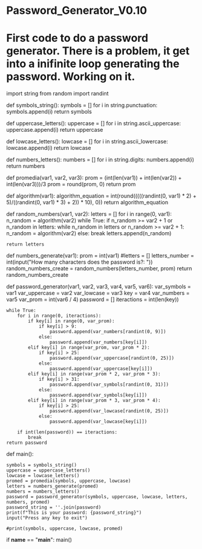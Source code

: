 # Password_Generator_V0.10
# First code to do a password generator. There is a problem, it get into a inifinite loop generating the password. Working on it.


import string
from random import randint

def symbols_string():
    symbols = []
    for i in string.punctuation:
        symbols.append(i)
    return symbols


def uppercase_letters():
    uppercase = []
    for i in string.ascii_uppercase:
        uppercase.append(i)
    return uppercase


def lowcase_letters():
    lowcase = []
    for i in string.ascii_lowercase:
        lowcase.append(i)
    return lowcase


def numbers_letters():
    numbers = []
    for i in string.digits:
        numbers.append(i)
    return numbers


def promedia(var1, var2, var3):
    prom = (int(len(var1)) + int(len(var2)) + int(len(var3)))/3
    prom = round(prom, 0)
    return prom


def algorithm(var1):
    algorithm_equation = int(round(((((randint(0, var1) * 2) + 5)/((randint(0, var1) * 3) + 2)) * 10), 0))
    return algorithm_equation


def random_numbers(var1, var2):
    letters = []
    for i in range(0, var1):
        n_random = algorithm(var2)
        while True:
            if n_random >= var2 + 1 or n_random in letters:
                while n_random in letters or n_random >= var2 + 1:
                    n_random = algorithm(var2)
            else:
                break
        letters.append(n_random)

    return letters
    

def numbers_generate(var1):
    prom = int(var1)
    #letters = []
    letters_number = int(input("How many characters does the password is?: "))
    random_numbers_create = random_numbers(letters_number, prom)
    return random_numbers_create


def password_generator(var1, var2, var3, var4, var5, var6):
    var_symbols = var1
    var_uppercase = var2
    var_lowcase = var3
    key = var4
    var_numbers = var5
    var_prom = int(var6 / 4)
    password = []
    iteractions = int(len(key))

    while True:
        for i in range(0, iteractions):
            if key[i] in range(0, var_prom):
                if key[i] > 9:
                    password.append(var_numbers[randint(0, 9)])
                else:
                    password.append(var_numbers[key[i]])
            elif key[i] in range(var_prom, var_prom * 2):
                if key[i] > 25:
                    password.append(var_uppercase[randint(0, 25)])
                else:
                    password.append(var_uppercase[key[i]])
            elif key[i] in range(var_prom * 2, var_prom * 3):
                if key[i] > 31:
                    password.append(var_symbols[randint(0, 31)])
                else:
                    password.append(var_symbols[key[i]])
            elif key[i] in range(var_prom * 3, var_prom * 4):
                if key[i] > 25:
                    password.append(var_lowcase[randint(0, 25)])
                else:
                    password.append(var_lowcase[key[i]])

        if int(len(password)) == iteractions:
            break
    return password


def main():

    symbols = symbols_string()
    uppercase = uppercase_letters()
    lowcase = lowcase_letters()
    promed = promedia(symbols, uppercase, lowcase)
    letters = numbers_generate(promed)
    numbers = numbers_letters()
    password = password_generator(symbols, uppercase, lowcase, letters, numbers, promed)
    password_string = ''.join(password)
    print(f"This is your password: {password_string}")
    input("Press any key to exit")

    #print(symbols, uppercase, lowcase, promed)
    

if __name__ == "__main__":
    main()
